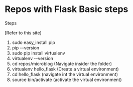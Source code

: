 # Repos with Flask Basic steps

Steps


[Refer to this site]

1. sudo easy_install pip
2. pip --version 
3. sudo pip install virtualenv
4. virtualenv --version
5. cd repos/microblog  (Navigate insider the folder)
6. virtualenv hello_flask (Create a virtual environment)
7. cd hello_flask     (navigate int the virtual environment)
8. source bin/activate    (activate the virtual environment)